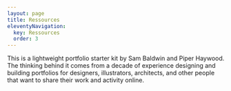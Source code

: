 ```yaml
---
layout: page
title: Ressources
eleventyNavigation:
  key: Ressources
  order: 3
---
```


This is a lightweight portfolio starter kit by Sam Baldwin and Piper Haywood. The thinking behind it comes from a decade of experience designing and building portfolios for designers, illustrators, architects, and other people that want to share their work and activity online.
